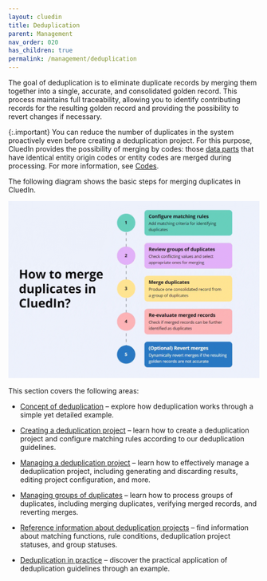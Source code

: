 ```yaml
---
layout: cluedin
title: Deduplication
parent: Management
nav_order: 020
has_children: true
permalink: /management/deduplication
---
```


The goal of deduplication is to eliminate duplicate records by merging them together into a single, accurate, and consolidated golden record. This process maintains full traceability, allowing you to identify contributing records for the resulting golden record and providing the possibility to revert changes if necessary.

{:.important}
You can reduce the number of duplicates in the system proactively even before creating a deduplication project. For this purpose, CluedIn provides the possibility of merging by codes: those [data parts](/key-terms-and-features/data-life-cycle) that have identical entity origin codes or entity codes are merged during processing. For more information, see [Codes](/integration/review-mapping#codes).
 
The following diagram shows the basic steps for merging duplicates in CluedIn.

![dedup-main.gif](../../assets/images/management/deduplication/dedup-main.gif)

This section covers the following areas:

- [Concept of deduplication](/management/deduplication/concept-of-deduplication) – explore how deduplication works through a simple yet detailed example.

- [Creating a deduplication project](/management/deduplication/create-a-deduplication-project) – learn how to create a deduplication project and configure matching rules according to our deduplication guidelines.

- [Managing a deduplication project](/management/deduplication/manage-a-deduplication-project) – learn how to effectively manage a deduplication project, including generating and discarding results, editing project configuration, and more.

- [Managing groups of duplicates](/management/deduplication/manage-groups-of-duplicates) – learn how to process groups of duplicates, including merging duplicates, verifying merged records, and reverting merges.

- [Reference information about deduplication projects](/management/deduplication/deduplication-reference) – find information about matching functions, rule conditions, deduplication project statuses, and group statuses.

- [Deduplication in practice](/management/deduplication/deduplication-in-practice) – discover the practical application of deduplication guidelines through an example.